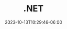 ---
title: ".NET"
date: 2023-10-13T10:29:46-06:00
draft: false
image: images/dotnet.png
viewimg: true
type: "directorio"
description: '.NET es una plataforma para desarrolladores formada por herramientas, lenguajes de programación y bibliotecas para crear muchos tipos diferentes de aplicaciones.'
---